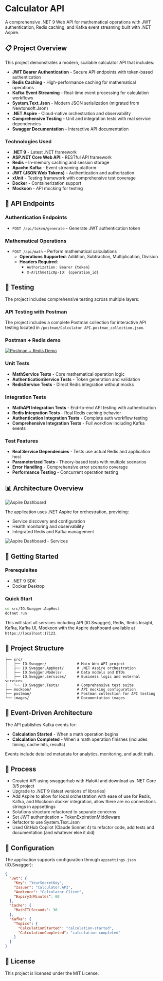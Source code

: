 # Calculator API

A comprehensive .NET 9 Web API for mathematical operations with JWT authentication, Redis caching, and Kafka event streaming built with .NET Aspire.

## 📋 Project Overview

This project demonstrates a modern, scalable calculator API that includes:

- **JWT Bearer Authentication** - Secure API endpoints with token-based authentication
- **Redis Caching** - High-performance caching for mathematical operations
- **Kafka Event Streaming** - Real-time event processing for calculation workflows
- **System.Text.Json** - Modern JSON serialization (migrated from Newtonsoft.Json)
- **.NET Aspire** - Cloud-native orchestration and observability
- **Comprehensive Testing** - Unit and integration tests with real service dependencies
- **Swagger Documentation** - Interactive API documentation

### Technologies Used
- **.NET 9** - Latest .NET framework
- **ASP.NET Core Web API** - RESTful API framework
- **Redis** - In-memory caching and session storage
- **Apache Kafka** - Event streaming platform
- **JWT (JSON Web Tokens)** - Authentication and authorization
- **xUnit** - Testing framework with comprehensive test coverage
- **Docker** - Containerization support
- **Mockoon** - API mocking for testing

## 🚀 API Endpoints

### Authentication Endpoints
- `POST /api/token/generate` - Generate JWT authentication token

### Mathematical Operations
- `POST /api/math` - Perform mathematical calculations
  - **Operations Supported**: Addition, Subtraction, Multiplication, Division
  - **Headers Required**: 
    - `Authorization: Bearer {token}`
    - `X-ArithmeticOp-ID: {operation_id}`

## 🧪 Testing

The project includes comprehensive testing across multiple layers:

### API Testing with Postman

<!-- ![Postman API Testing](images/postman.gif) -->
<!-- Postman GIF temporarily removed due to file size - will be added back with Git LFS -->

The project includes a complete Postman collection for interactive API testing located in `/postman/Calculator API.postman_collection.json`.

### Postman + Redis demo

[![Postman + Redis Demo](https://img.youtube.com/vi/n5V-YkyUEtA/0.jpg)](https://youtu.be/n5V-YkyUEtA)

### Unit Tests
- **MathService Tests** - Core mathematical operation logic
- **AuthenticationService Tests** - Token generation and validation
- **RedisService Tests** - Direct Redis integration without mocks

### Integration Tests  
- **MathAPI Integration Tests** - End-to-end API testing with authentication
- **Redis Integration Tests** - Real Redis caching behavior
- **Authentication Integration Tests** - Complete auth workflow testing
- **Comprehensive Integration Tests** - Full workflow including Kafka events

### Test Features
- **Real Service Dependencies** - Tests use actual Redis and application host
- **Parameterized Tests** - Theory-based tests with multiple scenarios
- **Error Handling** - Comprehensive error scenario coverage
- **Performance Testing** - Concurrent operation testing

## 📊 Architecture Overview

![Aspire Dashboard](images/AspireDashboard01.jpg)

The application uses .NET Aspire for orchestration, providing:
- Service discovery and configuration
- Health monitoring and observability
- Integrated Redis and Kafka management

![Aspire Dashboard - Services](images/AspireDashboard02.jpg)

## 🔧 Getting Started

### Prerequisites
- .NET 9 SDK
- Docker Desktop

### Quick Start

```bash
cd src/IO.Swagger.AppHost
dotnet run
```

This will start all services including API (IO.Swagger), Redis, Redis Insight, Kafka, Kafka UI, Mockoon with the Aspire dashboard available at `https://localhost:17123`.

## 📁 Project Structure

```
├── src/
│   ├── IO.Swagger/              # Main Web API project
│   ├── IO.Swagger.AppHost/      # .NET Aspire orchestration
│   ├── IO.Swagger.Models/       # Data models and DTOs
│   ├── IO.Swagger.Services/     # Business logic and external services
│   └── IO.Swagger.Tests/        # Comprehensive test suite
├── mockoon/                     # API mocking configuration
├── postman/                     # Postman collection for API testing
└── images/                      # Documentation images
```

## 🔄 Event-Driven Architecture

The API publishes Kafka events for:
- **Calculation Started** - When a math operation begins
- **Calculation Completed** - When a math operation finishes (includes timing, cache hits, results)

Events include detailed metadata for analytics, monitoring, and audit trails.

## 🚀 Process

- Created API using swaggerhub with HaloAI and download as .NET Core 3/5 project
- Upgrade to .NET 9 (latest versions of libraries)
- Add Aspire to allow for local orchestration with ease of use for Redis, Kafka, and Mockoon docker integration, allow there are no connections strings in appsettings
- Solutions structure refactored to separate concerns
- Set JWT authentication + TokenExpirationMiddleware
- Refactor to use System.Text.Json
- Used GitHub Copilot (Claude Sonnet 4) to refactor code, add tests and documentation (and whatever else it did)

## 📝 Configuration

The application supports configuration through `appsettings.json` (IO.Swagger):

```json
{
  "Jwt": {
    "Key": "YourSecretKey",
    "Issuer": "Calculator.API",
    "Audience": "Calculator.Client",
    "ExpiryInMinutes": 60
  },
  "Cache": {
    "MathTTLSeconds": 30
  },
  "Kafka": {
    "Topics": {
      "CalculationStarted": "calculation-started",
      "CalculationCompleted": "calculation-completed"
    }
  }
}
```

## 📄 License

This project is licensed under the MIT License.
